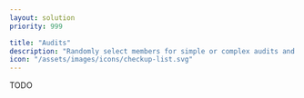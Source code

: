 ```yaml
---
layout: solution
priority: 999

title: "Audits"
description: "Randomly select members for simple or complex audits and assign audit reviewers to approve the submission."
icon: "/assets/images/icons/checkup-list.svg"
---
```


TODO
